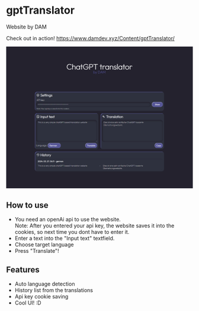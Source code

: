 # gptTranslator
Website by DAM

Check out in action!
https://www.damdev.xyz/Content/gptTranslator/

![Project preview](./preview.png "Project preview")

## How to use
- You need an openAi api to use the website.
<br>Note: After you entered your api key, the website saves it into the cookies, so next time you dont have to enter it.
- Enter a text into the "Input text" textfield.
- Choose target language
- Press "Translate"!

## Features
- Auto language detection
- History list from the translations
- Api key cookie saving
- Cool UI! :D